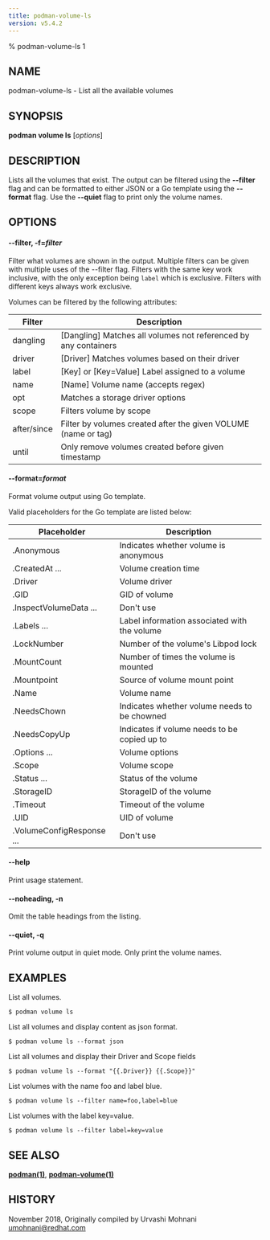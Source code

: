 ```yaml
---
title: podman-volume-ls
version: v5.4.2
---
```


% podman-volume-ls 1

## NAME
podman\-volume\-ls - List all the available volumes

## SYNOPSIS
**podman volume ls** [*options*]

## DESCRIPTION

Lists all the volumes that exist. The output can be filtered using the **--filter**
flag and can be formatted to either JSON or a Go template using the **--format**
flag. Use the **--quiet** flag to print only the volume names.

## OPTIONS

#### **--filter**, **-f**=*filter*

Filter what volumes are shown in the output.
Multiple filters can be given with multiple uses of the --filter flag.
Filters with the same key work inclusive, with the only exception being `label`
which is exclusive. Filters with different keys always work exclusive.

Volumes can be filtered by the following attributes:

| **Filter**  | **Description**                                                                       |
| ----------  | ------------------------------------------------------------------------------------- |
| dangling    | [Dangling] Matches all volumes not referenced by any containers                       |
| driver      | [Driver] Matches volumes based on their driver                                        |
| label       | [Key] or [Key=Value] Label assigned to a volume                                       |
| name        | [Name] Volume name (accepts regex)                                                    |
| opt         | Matches a storage driver options                                                      |
| scope       | Filters volume by scope                                                               |
| after/since | Filter by volumes created after the given VOLUME (name or tag)                        |
| until       | Only remove volumes created before given timestamp                                    |

#### **--format**=*format*

Format volume output using Go template.

Valid placeholders for the Go template are listed below:

| **Placeholder**           | **Description**                              |
| ------------------------- | -------------------------------------------- |
| .Anonymous                | Indicates whether volume is anonymous        |
| .CreatedAt ...            | Volume creation time                         |
| .Driver                   | Volume driver                                |
| .GID                      | GID of volume                                |
| .InspectVolumeData ...    | Don't use                                    |
| .Labels ...               | Label information associated with the volume |
| .LockNumber               | Number of the volume's Libpod lock           |
| .MountCount               | Number of times the volume is mounted        |
| .Mountpoint               | Source of volume mount point                 |
| .Name                     | Volume name                                  |
| .NeedsChown               | Indicates whether volume needs to be chowned |
| .NeedsCopyUp              | Indicates if volume needs to be copied up to |
| .Options ...              | Volume options                               |
| .Scope                    | Volume scope                                 |
| .Status ...               | Status of the volume                         |
| .StorageID                | StorageID of the volume                      |
| .Timeout                  | Timeout of the volume                        |
| .UID                      | UID of volume                                |
| .VolumeConfigResponse ... | Don't use                                    |

#### **--help**

Print usage statement.


[//]: # (BEGIN included file options/noheading.md)
#### **--noheading**, **-n**

Omit the table headings from the listing.

[//]: # (END   included file options/noheading.md)

#### **--quiet**, **-q**

Print volume output in quiet mode. Only print the volume names.

## EXAMPLES

List all volumes.
```
$ podman volume ls
```

List all volumes and display content as json format.
```
$ podman volume ls --format json
```

List all volumes and display their Driver and Scope fields
```
$ podman volume ls --format "{{.Driver}} {{.Scope}}"
```

List volumes with the name foo and label blue.
```
$ podman volume ls --filter name=foo,label=blue
```

List volumes with the label key=value.
```
$ podman volume ls --filter label=key=value
```

## SEE ALSO
**[podman(1)](podman.1.md)**, **[podman-volume(1)](podman-volume.1.md)**

## HISTORY
November 2018, Originally compiled by Urvashi Mohnani <umohnani@redhat.com>
